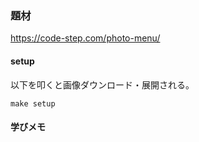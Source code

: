 ### 題材

https://code-step.com/photo-menu/

#### setup

以下を叩くと画像ダウンロード・展開される。

```console
make setup
```

#### 学びメモ

